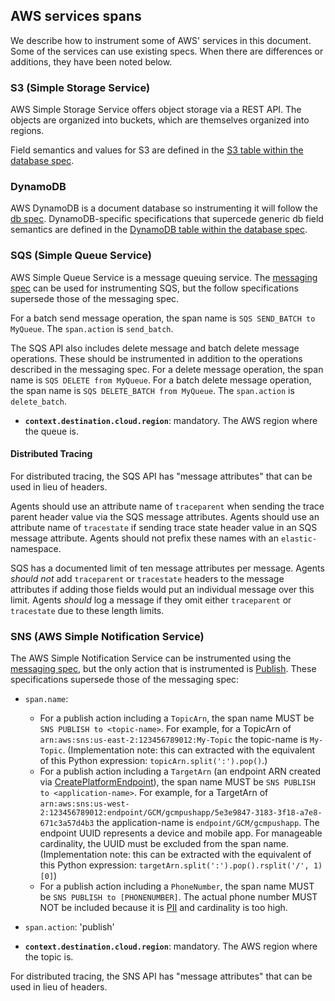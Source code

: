 ## AWS services spans

We describe how to instrument some of AWS' services in this document.
Some of the services can use existing specs. When there are differences or additions, they have been noted below.

### S3 (Simple Storage Service)

AWS Simple Storage Service offers object storage via a REST API. The objects are organized into buckets, which are
themselves organized into regions.

Field semantics and values for S3 are defined in the [S3 table within the database spec](tracing-instrumentation-db.md#aws-s3).

### DynamoDB

AWS DynamoDB is a document database so instrumenting it will follow the [db spec](tracing-instrumentation-db.md).
DynamoDB-specific specifications that supercede generic db field semantics are defined in the [DynamoDB table within the database spec](tracing-instrumentation-db.md#aws-dynamodb).

### SQS (Simple Queue Service)

AWS Simple Queue Service is a message queuing service. The [messaging spec](tracing-instrumentation-messaging.md) can
be used for instrumenting SQS, but the follow specifications supersede those of the messaging spec.

For a batch send message operation, the span name is `SQS SEND_BATCH to MyQueue`. The `span.action` is `send_batch`.

The SQS API also includes delete message and batch delete message operations. These should be instrumented in addition
to the operations described in the messaging spec. For a delete message operation, the span name is
`SQS DELETE from MyQueue`.
For a batch delete message operation, the span name is `SQS DELETE_BATCH from MyQueue`.
The `span.action` is `delete_batch`.

- **`context.destination.cloud.region`**: mandatory. The AWS region where the queue is.

#### Distributed Tracing

For distributed tracing, the SQS API has "message attributes" that can be used in lieu of headers.

Agents should use an attribute name of `traceparent` when sending the trace parent header value via the SQS message attributes.  Agents should use an attribute name of `tracestate` if sending trace state header value in an SQS message attribute.  Agents should not prefix these names with an `elastic-` namespace.

SQS has a documented limit of ten message attributes per message.  Agents _should not_ add `traceparent` or `tracestate` headers to the message attributes if adding those fields would put an individual message over this limit.  Agents _should_ log a message if they omit either `traceparent` or `tracestate` due to these length limits. 

### SNS (AWS Simple Notification Service)

The AWS Simple Notification Service can be instrumented using the [messaging spec](tracing-instrumentation-messaging.md),
but the only action that is instrumented is [Publish](https://docs.aws.amazon.com/sns/latest/api/API_Publish.html). These specifications supersede those of the messaging spec:

- `span.name`:
    - For a publish action including a `TopicArn`, the span name MUST be `SNS PUBLISH to <topic-name>`. For example, for a TopicArn of `arn:aws:sns:us-east-2:123456789012:My-Topic` the topic-name is `My-Topic`. (Implementation note: this can extracted with the equivalent of this Python expression: `topicArn.split(':').pop()`.)
    - For a publish action including a `TargetArn` (an endpoint ARN created via [CreatePlatformEndpoint](https://docs.aws.amazon.com/sns/latest/api/API_CreatePlatformEndpoint.html)), the span name MUST be `SNS PUBLISH to <application-name>`. For example, for a TargetArn of `arn:aws:sns:us-west-2:123456789012:endpoint/GCM/gcmpushapp/5e3e9847-3183-3f18-a7e8-671c3a57d4b3` the application-name is `endpoint/GCM/gcmpushapp`. The endpoint UUID represents a device and mobile app. For manageable cardinality, the UUID must be excluded from the span name. (Implementation note: this can be extracted with the equivalent of this Python expression: `targetArn.split(':').pop().rsplit('/', 1)[0]`)
    - For a publish action including a `PhoneNumber`, the span name MUST be `SNS PUBLISH to [PHONENUMBER]`. The actual phone number MUST NOT be included because it is [PII](https://en.wikipedia.org/wiki/Personal_data) and cardinality is too high. 
- `span.action`: 'publish'

- **`context.destination.cloud.region`**: mandatory. The AWS region where the topic is.

For distributed tracing, the SNS API has "message attributes" that can be used in lieu of headers.
